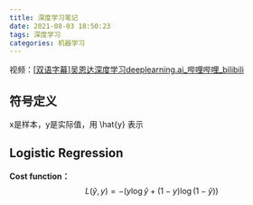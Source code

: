```yaml
---
title: 深度学习笔记
date: 2021-08-03 18:50:23
tags: 深度学习
categories: 机器学习
---
```




视频：[[双语字幕\]吴恩达深度学习deeplearning.ai_哔哩哔哩_bilibili](https://www.bilibili.com/video/BV1FT4y1E74V)



<!--more-->

## 符号定义

x是样本，y是实际值，用  \hat{y} 表示





## Logistic Regression

**Cost function：**
$$
L(\hat{y},y)=-(y\log{\hat{y}}+(1-y)\log{(1-\hat{y})})
$$
